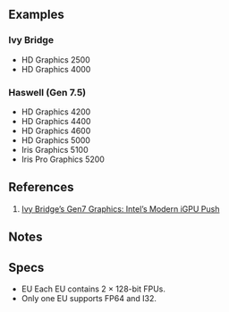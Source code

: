 
## Examples

### Ivy Bridge
* HD Graphics 2500
* HD Graphics 4000

### Haswell (Gen 7.5)
* HD Graphics 4200
* HD Graphics 4400
* HD Graphics 4600
* HD Graphics 5000
* Iris Graphics 5100
* Iris Pro Graphics 5200

## References

1. [Ivy Bridge’s Gen7 Graphics: Intel’s Modern iGPU Push](https://chipsandcheese.com/2023/08/25/ivy-bridges-gen7-graphics-intels-modern-igpu-push/)

## Notes


## Specs

* EU Each EU contains 2 × 128-bit FPUs.
* Only one EU supports FP64 and I32.
